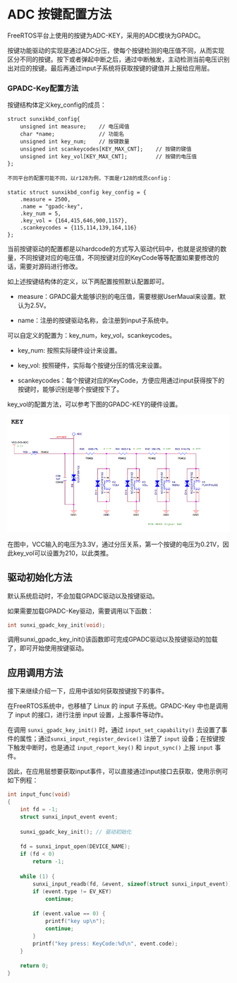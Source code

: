 # ADC 按键配置方法

FreeRTOS平台上使用的按键为ADC-KEY，采用的ADC模块为GPADC。

按键功能驱动的实现是通过ADC分压，使每个按键检测的电压值不同，从而实现区分不同的按键。按下或者弹起中断之后，通过中断触发，主动检测当前电压识别出对应的按键。最后再通过input子系统将获取按键的键值并上报给应用层。

### GPADC-Key配置方法

按键结构体定义key_config的成员：

```
struct sunxikbd_config{
    unsigned int measure;    // 电压阈值
    char *name;				 // 功能名
    unsigned int key_num;    // 按键数量
    unsigned int scankeycodes[KEY_MAX_CNT];    // 按键的键值
    unsigned int key_vol[KEY_MAX_CNT];         // 按键的电压值
};

不同平台的配置可能不同，以r128为例，下面是r128的成员config：

static struct sunxikbd_config key_config = {
    .measure = 2500,
    .name = "gpadc-key",
    .key_num = 5,
    .key_vol = {164,415,646,900,1157},
    .scankeycodes = {115,114,139,164,116}
};
```

当前按键驱动的配置都是以hardcode的方式写入驱动代码中，也就是说按键的数量，不同按键对应的电压值，不同按键对应的KeyCode等等配置如果要修改的话，需要对源码进行修改。

如上述按键结构体的定义，以下两配置按照默认配置即可。

- measure：GPADC最大能够识别的电压值，需要根据UserMaual来设置。默认为2.5V。

- name：注册的按键驱动名称，会注册到input子系统中。

可以自定义的配置为：key_num，key_vol，scankeycodes。

- key_num: 按照实际硬件设计来设置。

- key_vol: 按照硬件，实际每个按键分压的情况来设置。

- scankeycodes：每个按键对应的KeyCode，方便应用通过input获得按下的按键时，能够识别是哪个按键按下了。

key_vol的配置方法，可以参考下图的GPADC-KEY的硬件设置。

![key_hardware](assets/post/adc_key/key_hardware-16976822125112.png)

在图中，VCC输入的电压为3.3V，通过分压关系，第一个按键的电压为0.21V，因此key_vol可以设置为210，以此类推。

## 驱动初始化方法

默认系统启动时，不会加载GPADC驱动以及按键驱动。

如果需要加载GPADC-Key驱动，需要调用以下函数：

```c
int sunxi_gpadc_key_init(void);
```

调用sunxi_gpadc_key_init()该函数即可完成GPADC驱动以及按键驱动的加载了，即可开始使用按键驱动。

## 应用调用方法

接下来继续介绍一下，应用中该如何获取按键按下的事件。

在FreeRTOS系统中，也移植了 Linux 的 input 子系统。GPADC-Key 中也是调用了 input 的接口，进行注册 input 设置，上报事件等动作。

在调用 `sunxi_gpadc_key_init()` 时，通过 `input_set_capability()` 去设置了事件的属性；通过`sunxi_input_register_device()` 注册了 `input` 设备；在按键按下触发中断时，也是通过 `input_report_key()` 和 `input_sync()` 上报 `input` 事件。

因此，在应用层想要获取input事件，可以直接通过input接口去获取，使用示例可如下例程：

```c
int input_func(void)
{
	int fd = -1;
	struct sunxi_input_event event;

	sunxi_gpadc_key_init(); // 驱动初始化

	fd = sunxi_input_open(DEVICE_NAME);
	if (fd < 0)
		return -1;

	while (1) {
		sunxi_input_readb(fd, &event, sizeof(struct sunxi_input_event));
		if (event.type != EV_KEY)
			continue;

		if (event.value == 0) {
			printf("key up\n");
			continue;
		}
		printf("key press: KeyCode:%d\n", event.code);
	}

	return 0;
}
```

